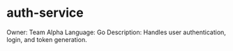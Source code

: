 # auth-service
Owner: Team Alpha
Language: Go
Description: Handles user authentication, login, and token generation.
